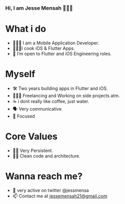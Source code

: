 ### Hi, I am Jesse Mensah 👋🇬🇭

# What i do
- 👨🏿‍💻 I am a Mobile Application Developer.  
- 👨🏿‍🍳I cook iOS & Flutter Apps.
- 🤔 I’m open to Flutter and iOS Engineering roles.  
# Myself
- 🛠 Two years building apps in Flutter and iOS.
- 👨🏿‍💻 Freelancing and Working on side projects atm.  
- ☕️ i dont really like coffee, just water. 
- 🗣 Very communicative 
- 🎯 Focused
# Core Values 
- 💪🏿 Very Persistent.
- 🛀🏿 Clean code and architecture.
# Wanna reach me? 
- 💬 very active on twitter @jessmensa
- 📫 Contact me at jessemensah21@gmail.com


